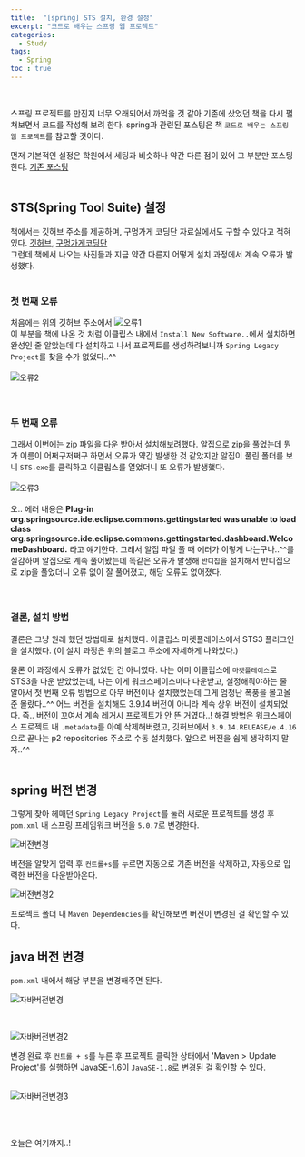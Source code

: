 ```yaml
---
title:  "[spring] STS 설치, 환경 설정"
excerpt: "코드로 배우는 스프링 웹 프로젝트"
categories: 
  - Study
tags: 
  - Spring
toc : true
---
```


<br>

스프링 프로젝트를 만진지 너무 오래되어서 까먹을 것 같아 기존에 샀었던 책을 다시 펼쳐보면서 코드를 작성해 보려 한다. spring과 관련된 포스팅은 책 `코드로 배우는 스프링 웹 프로젝트`를 참고할 것이다. <br>

먼저 기본적인 설정은 학원에서 세팅과 비슷하나 약간 다른 점이 있어 그 부분만 포스팅한다.
[기존 포스팅](https://techhan.github.io/academy/academy-70/) <br><br>


## STS(Spring Tool Suite) 설정
책에서는 깃허브 주소를 제공하며, 구멍가게 코딩단 자료실에서도 구할 수 있다고 적혀있다. [깃허브](https://github.com/spring-projects/toolsuite-distribution/wiki/Spring-Tool-Suite-3), [구멍가게코딩단](https://cafe.naver.com/gugucoding) <br> 그런데 책에서 나오는 사진들과 지금 약간 다른지 어떻게 설치 과정에서 계속 오류가 발생했다. <br><br>

### 첫 번째 오류
처음에는 위의 깃허브 주소에서 ![오류1](https://user-images.githubusercontent.com/70805241/118650142-16be4f80-b81f-11eb-9f12-c7878a6c941d.png) <br> 이 부분을 책에 나온 것 처럼 이클립스 내에서 `Install New Software..`에서 설치하면 완성인 줄 알았는데 다 설치하고 나서 프로젝트를 생성하려보니까 `Spring Legacy Project`를 찾을 수가 없었다..^^ <br><br> ![오류2](https://user-images.githubusercontent.com/70805241/118650335-48371b00-b81f-11eb-8f3c-d68ac0be4a19.png) <br><br><br>


### 두 번째 오류 
그래서 이번에는 zip 파일을 다운 받아서 설치해보려했다. 알집으로 zip을 풀었는데 뭔가 이름이 어쩌구저쩌구 하면서 오류가 약간 발생한 것 같았지만 알집이 풀린 폴더를 보니 `STS.exe`를 클릭하고 이클립스를 열었더니 또 오류가 발생했다.  <br><br> ![오류3](https://user-images.githubusercontent.com/70805241/118650543-89c7c600-b81f-11eb-89ae-9aca8e8af5e3.png) <br><br> 오.. 에러 내용은 **Plug-in org.springsource.ide.eclipse.commons.gettingstarted was unable to load class org.springsource.ide.eclipse.commons.gettingstarted.dashboard.WelcomeDashboard.** 라고 얘기한다. 그래서 알집 파일 풀 때 에러가 이렇게 나는구나..^^를 실감하며 알집으로 계속 풀어봤는데 똑같은 오류가 발생해 `반디집`을 설치해서 반디집으로 zip을 풀었더니 오류 없이 잘 풀어졌고, 해당 오류도 없어졌다. <br><br><br>



### 결론, 설치 방법

결론은 그냥 원래 했던 방법대로 설치했다. 이클립스 마켓플레이스에서 STS3 플러그인을 설치했다. (이 설치 과정은 위의 블로그 주소에 자세하게 나와있다.) <br>

물론 이 과정에서 오류가 없었던 건 아니였다. 나는 이미 이클립스에 `마켓플레이스`로 STS3을 다운 받았었는데, 나는 이게 워크스페이스마다 다운받고, 설정해줘야하는 줄 알아서 첫 번째 오류 방법으로 아무 버전이나 설치했었는데 그게 엄청난 폭풍을 몰고올 준 몰랐다..^^ 어느 버전을 설치해도 3.9.14 버전이 아니라 계속 상위 버전이 설치되었다. 즉.. 버전이 꼬여서 계속 레거시 프로젝트가 안 뜬 거였다..! 해결 방법은 워크스페이스 프로젝트 내 `.metadata`를 아예 삭제해버렸고, 깃허브에서 `3.9.14.RELEASE/e.4.16`으로 끝나는 p2 repositories 주소로 수동 설치했다. 앞으로 버전을 쉽게 생각하지 말자..^^ <br><br>




## spring 버전 변경
그렇게 찾아 헤매던 `Spring Legacy Project`를 눌러 새로운 프로젝트를 생성 후 `pom.xml` 내 스프링 프레임워크 버전을 `5.0.7`로 변경한다. <br>

![버전변경](https://user-images.githubusercontent.com/70805241/118679519-e8e60480-b838-11eb-8fd1-d91fb51bb5e7.png) <br>

버전을 알맞게 입력 후 `컨트롤+s`를 누르면 자동으로 기존 버전을 삭제하고, 자동으로 입력한 버전을 다운받아온다.  <br>

![버전변경2](https://user-images.githubusercontent.com/70805241/118680068-64e04c80-b839-11eb-9eae-6347cc1a7283.png) <br>

프로젝트 폴더 내 `Maven Dependencies`를 확인해보면 버전이 변경된 걸 확인할 수 있다.


## java 버전 번경

`pom.xml` 내에서 해당 부분을 변경해주면 된다. <br>

![자바버전변경](https://user-images.githubusercontent.com/70805241/118680679-e6d07580-b839-11eb-9fbe-d0ec9710072d.png)

<br>

![자바버전변경2](https://user-images.githubusercontent.com/70805241/118681090-44fd5880-b83a-11eb-85db-2ac197024318.png) <br>


변경 완료 후 `컨트롤 + s`를 누른 후 프로젝트 클릭한 상태에서 'Maven > Update Project'를 실행하면 JavaSE-1.6이 `JavaSE-1.8`로 변경된 걸 확인할 수 있다. <br><br>

![자바버전변경3](https://user-images.githubusercontent.com/70805241/118681248-665e4480-b83a-11eb-9b06-ee3527b51dd7.png) <br>


<br><br>

오늘은 여기까지..!
